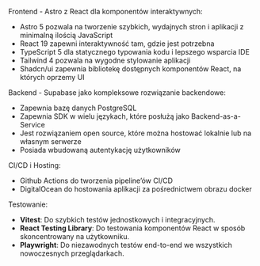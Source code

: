 Frontend - Astro z React dla komponentów interaktywnych:

- Astro 5 pozwala na tworzenie szybkich, wydajnych stron i aplikacji z minimalną ilością JavaScript
- React 19 zapewni interaktywność tam, gdzie jest potrzebna
- TypeScript 5 dla statycznego typowania kodu i lepszego wsparcia IDE
- Tailwind 4 pozwala na wygodne stylowanie aplikacji
- Shadcn/ui zapewnia bibliotekę dostępnych komponentów React, na których oprzemy UI

Backend - Supabase jako kompleksowe rozwiązanie backendowe:

- Zapewnia bazę danych PostgreSQL
- Zapewnia SDK w wielu językach, które posłużą jako Backend-as-a-Service
- Jest rozwiązaniem open source, które można hostować lokalnie lub na własnym serwerze
- Posiada wbudowaną autentykację użytkowników

CI/CD i Hosting:

- Github Actions do tworzenia pipeline’ów CI/CD
- DigitalOcean do hostowania aplikacji za pośrednictwem obrazu docker

Testowanie:

- **Vitest**: Do szybkich testów jednostkowych i integracyjnych.
- **React Testing Library**: Do testowania komponentów React w sposób skoncentrowany na użytkowniku.
- **Playwright**: Do niezawodnych testów end-to-end we wszystkich nowoczesnych przeglądarkach.
